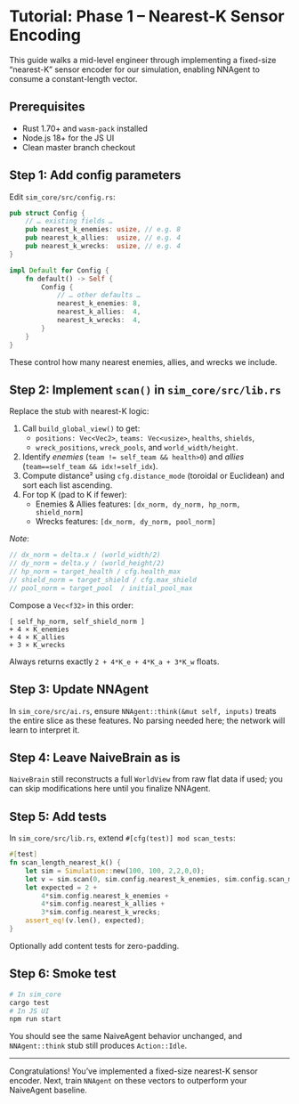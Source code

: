 # Tutorial: Phase 1 – Nearest-K Sensor Encoding

This guide walks a mid-level engineer through implementing a fixed-size “nearest-K” sensor encoder for our simulation, enabling NNAgent to consume a constant-length vector.

## Prerequisites

- Rust 1.70+ and `wasm-pack` installed
- Node.js 18+ for the JS UI
- Clean master branch checkout

## Step 1: Add config parameters

Edit `sim_core/src/config.rs`:

```rust
pub struct Config {
    // … existing fields …
    pub nearest_k_enemies: usize, // e.g. 8
    pub nearest_k_allies:  usize, // e.g. 4
    pub nearest_k_wrecks:  usize, // e.g. 4
}

impl Default for Config {
    fn default() -> Self {
        Config {
            // … other defaults …
            nearest_k_enemies: 8,
            nearest_k_allies:  4,
            nearest_k_wrecks:  4,
        }
    }
}
```

These control how many nearest enemies, allies, and wrecks we include.

## Step 2: Implement `scan()` in `sim_core/src/lib.rs`

Replace the stub with nearest-K logic:

1. Call `build_global_view()` to get:
   - `positions: Vec<Vec2>`, `teams: Vec<usize>`, `healths`, `shields`,
   - `wreck_positions`, `wreck_pools`, and `world_width/height`.
2. Identify _enemies_ (`team != self_team && health>0`) and _allies_ (`team==self_team && idx!=self_idx`).
3. Compute distance² using `cfg.distance_mode` (toroidal or Euclidean) and sort each list ascending.
4. For top K (pad to K if fewer):
   - Enemies & Allies features: `[dx_norm, dy_norm, hp_norm, shield_norm]`
   - Wrecks features: `[dx_norm, dy_norm, pool_norm]`

_Note_:
```rust
// dx_norm = delta.x / (world_width/2)
// dy_norm = delta.y / (world_height/2)
// hp_norm = target_health / cfg.health_max
// shield_norm = target_shield / cfg.max_shield
// pool_norm = target_pool  / initial_pool_max
```

Compose a `Vec<f32>` in this order:

```text
[ self_hp_norm, self_shield_norm ]
+ 4 × K_enemies
+ 4 × K_allies
+ 3 × K_wrecks
```

Always returns exactly `2 + 4*K_e + 4*K_a + 3*K_w` floats.

## Step 3: Update NNAgent

In `sim_core/src/ai.rs`, ensure `NNAgent::think(&mut self, inputs)` treats the entire slice as these features. No parsing needed here; the network will learn to interpret it.

## Step 4: Leave NaiveBrain as is

`NaiveBrain` still reconstructs a full `WorldView` from raw flat data if used; you can skip modifications here until you finalize NNAgent.

## Step 5: Add tests

In `sim_core/src/lib.rs`, extend `#[cfg(test)] mod scan_tests`:

```rust
#[test]
fn scan_length_nearest_k() {
    let sim = Simulation::new(100, 100, 2,2,0,0);
    let v = sim.scan(0, sim.config.nearest_k_enemies, sim.config.scan_max_dist);
    let expected = 2 +
        4*sim.config.nearest_k_enemies +
        4*sim.config.nearest_k_allies +
        3*sim.config.nearest_k_wrecks;
    assert_eq!(v.len(), expected);
}
```

Optionally add content tests for zero-padding.

## Step 6: Smoke test

```bash
# In sim_corecargo test
# In JS UI
npm run start
```

You should see the same NaiveAgent behavior unchanged, and `NNAgent::think` stub still produces `Action::Idle`.

---

Congratulations! You’ve implemented a fixed-size nearest-K sensor encoder. Next, train `NNAgent` on these vectors to outperform your NaiveAgent baseline.
